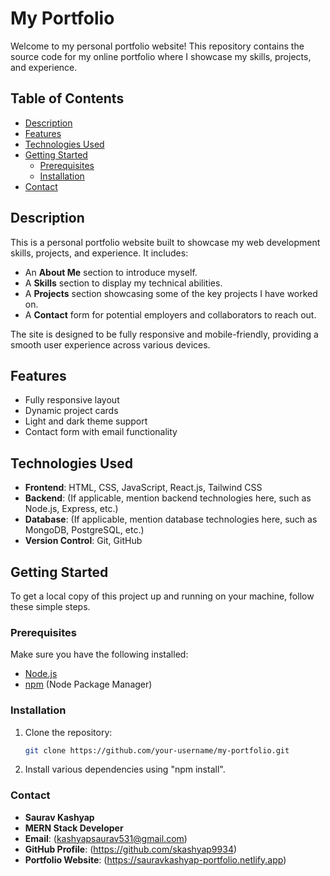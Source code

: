 # My Portfolio

Welcome to my personal portfolio website! This repository contains the source code for my online portfolio where I showcase my skills, projects, and experience.

## Table of Contents

- [Description](#description)
- [Features](#features)
- [Technologies Used](#technologies-used)
- [Getting Started](#getting-started)
  - [Prerequisites](#prerequisites)
  - [Installation](#installation)
- [Contact](#contact)

## Description

This is a personal portfolio website built to showcase my web development skills, projects, and experience. It includes:

- An **About Me** section to introduce myself.
- A **Skills** section to display my technical abilities.
- A **Projects** section showcasing some of the key projects I have worked on.
- A **Contact** form for potential employers and collaborators to reach out.

The site is designed to be fully responsive and mobile-friendly, providing a smooth user experience across various devices.

## Features

- Fully responsive layout
- Dynamic project cards
- Light and dark theme support
- Contact form with email functionality

## Technologies Used

- **Frontend**: HTML, CSS, JavaScript, React.js, Tailwind CSS
- **Backend**: (If applicable, mention backend technologies here, such as Node.js, Express, etc.)
- **Database**: (If applicable, mention database technologies here, such as MongoDB, PostgreSQL, etc.)
- **Version Control**: Git, GitHub

## Getting Started

To get a local copy of this project up and running on your machine, follow these simple steps.

### Prerequisites

Make sure you have the following installed:

- [Node.js](https://nodejs.org/)
- [npm](https://www.npmjs.com/) (Node Package Manager)

### Installation

1. Clone the repository:

   ```bash
   git clone https://github.com/your-username/my-portfolio.git
   ```

2. Install various dependencies using "npm install".

### Contact

- **Saurav Kashyap**
- **MERN Stack Developer**
- **Email**: (kashyapsaurav531@gmail.com)
- **GitHub Profile**: (https://github.com/skashyap9934)
- **Portfolio Website**: (https://sauravkashyap-portfolio.netlify.app)
